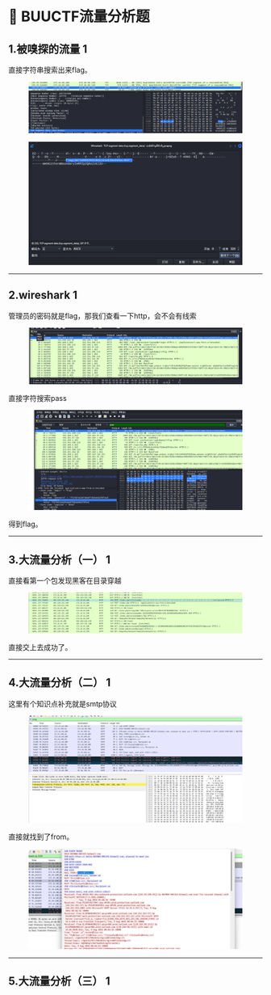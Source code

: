 # 🌯 BUUCTF流量分析题

## 1.被嗅探的流量 1

直接字符串搜索出来flag。

<figure><img src="../.gitbook/assets/image (62).png" alt=""><figcaption></figcaption></figure>

<figure><img src="../.gitbook/assets/image (63).png" alt=""><figcaption></figcaption></figure>



***

## 2.wireshark 1

管理员的密码就是flag，那我们查看一下http，会不会有线索

<figure><img src="../.gitbook/assets/image (64).png" alt=""><figcaption></figcaption></figure>

直接字符搜索pass

<figure><img src="../.gitbook/assets/image (65).png" alt=""><figcaption></figcaption></figure>

得到flag。



***

## 3.大流量分析（一） 1

直接看第一个包发现黑客在目录穿越

<figure><img src="../.gitbook/assets/image.png" alt=""><figcaption></figcaption></figure>

直接交上去成功了。



***

## 4.大流量分析（二） 1

这里有个知识点补充就是smtp协议

<figure><img src="../.gitbook/assets/image (1).png" alt=""><figcaption></figcaption></figure>

直接就找到了from。

<figure><img src="../.gitbook/assets/image (2).png" alt=""><figcaption></figcaption></figure>





***

## 5.大流量分析（三） 1













